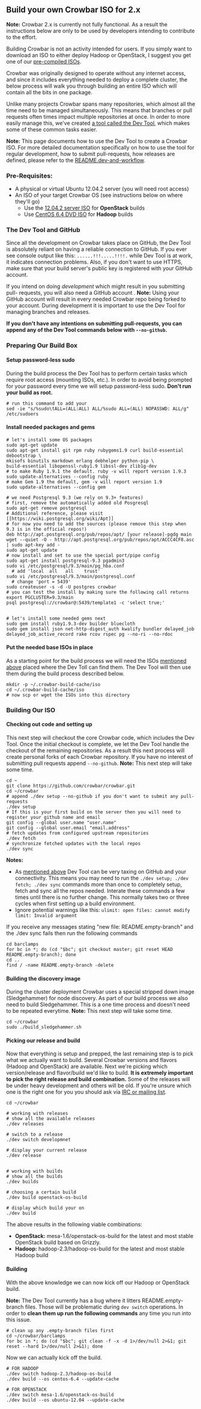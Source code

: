 ##  Build your own Crowbar ISO for 2.x

**Note:** Crowbar 2.x is currently not fully functional. As a result the instructions below are only to be used by developers intending to contribute to the effort.

Building Crowbar is not an activity intended for users. If you simply want to download an ISO to either deploy Hadoop or OpenStack, I suggest you get one of our [pre-compiled ISOs](http://crowbar.github.io/download/).

Crowbar was originally designed to operate without any internet access, and since it includes everything needed to deploy a complete cluster, the below process will walk you through building an entire ISO which will contain all the bits in one package. 

Unlike many projects Crowbar spans many repositories, which almost all the time need to be managed simultaneously. This means that branches or pull requests often times impact multiple repositories at once. 
In order to more easily manage this, we've created [a tool called the Dev Tool](https://github.com/crowbar/crowbar/blob/master/README.dev-and-workflow), which makes some of these common tasks easier.

**Note:** This page documents how to use the Dev Tool to create a Crowbar ISO.  For more detailed documentation specifically on how to use the tool for regular development, how to submit pull-requests, how releases are defined, please refer to the [README.dev-and-workflow](https://github.com/crowbar/crowbar/blob/master/README.dev-and-workflow).

### Pre-Requisites:

* A physical or virtual Ubuntu 12.04.2 server (you will need root access)
* An ISO of your target Crowbar OS (see instructions below on where they'll go)
   * Use the [12.04.2 server ISO](http://old-releases.ubuntu.com/releases/12.04.2/ubuntu-12.04.2-server-amd64.iso) for **OpenStack** builds
   * Use [CentOS 6.4 DVD ISO](http://mirrors.seas.harvard.edu/centos/6.4/isos/x86_64/CentOS-6.4-x86_64-bin-DVD1.iso) for **Hadoop** builds


### The Dev Tool and GitHub

Since all the development on Crowbar takes place on GitHub, the Dev Tool is absolutely reliant on having a reliable connection to GitHub. If you ever see console output like this: `......!!!.....!!!!.` while Dev Tool is at work, it indicates connection problems. Also, if you don't want to use HTTPS, make sure that your build server's public key is registered with your GitHub account.

If you intend on doing _development_ which might result in you submitting pull- requests, you will also need a GitHub account .  **Note:** Using your GitHub account will result in every needed Crowbar repo being forked to your account. During development it is important to use the Dev Tool for managing branches and releases.

**If you don't have any intentions on submitting pull-requests, you can append any of the Dev Tool commands below with `--no-github`.**


### Preparing Our Build Box

#### Setup password-less sudo
During the build process the Dev Tool has to perform certain tasks which require root access (mounting ISOs, etc.). In order to avoid being prompted for your password every time we will setup password-less sudo. **Don't run your build as root.**

    # run this command to add your 
    sed -ie "s/%sudo\tALL=(ALL:ALL) ALL/%sudo ALL=(ALL) NOPASSWD: ALL/g" /etc/sudoers


#### Install needed packages and gems

    # let's install some OS packages
    sudo apt-get update
    sudo apt-get install git rpm ruby rubygems1.9 curl build-essential debootstrap \
    mkisofs binutils markdown erlang debhelper python-pip \
    build-essential libopenssl-ruby1.9 libssl-dev zlib1g-dev 
    # to make Ruby 1.9.1 the default. ruby -v will report version 1.9.3
    sudo update-alternatives --config ruby 
    # make Gem 1.9 the default, gem -v will report version 1.9
    sudo update-alternatives --config gem 

    # we need Postgresql 9.3 (we rely on 9.3+ features)
    # first, remove the automatically added old Posgresql
    sudo apt-get remove postgresql
    # Additional reference, please visit [[https://wiki.postgresql.org/wiki/Apt]]
    # for now you need to add the sources (please remove this step when 9.3 is in the official repos!)
    deb http://apt.postgresql.org/pub/repos/apt/ [your release]-pgdg main
    wget --quiet -O - http://apt.postgresql.org/pub/repos/apt/ACCC4CF8.asc | sudo apt-key add -
    sudo apt-get update
    # now install and set to use the special port/pipe config
    sudo apt-get install postgresql-9.3 pgadmin3
    sudo vi /etc/postgresql/9.3/main/pg_hba.conf
      # add 'local  all   all    trust'
    sudo vi /etc/postgresql/9.3/main/postgresql.conf
      # change 'port = 5439'
    sudo createuser -s -d -U postgres crowbar
    # you can test the install by making sure the following call returns
    export PGCLUSTER=9.3/main
    psql postgresql://crowbar@:5439/template1 -c 'select true;'


    # let's install some needed gems next
    sudo gem install ruby1.9.3-dev builder bluecloth
    sudo gem install json net-http-digest_auth kwalify bundler delayed_job delayed_job_active_record rake rcov rspec pg --no-ri --no-rdoc

#### Put the needed base ISOs in place
As a starting point for the build process we will need the ISOs [mentioned above](#pre-requisites) placed where the Dev Toll can find them. The Dev Tool will then use them during the build process described below.

    mkdir -p ~/.crowbar-build-cache/iso
    cd ~/.crowbar-build-cache/iso
    # now scp or wget the ISOs into this directory



### Building Our ISO

#### Checking out code and setting up
This next step will checkout the core Crowbar code, which includes the Dev Tool. Once the initial checkout is complete, we let the Dev Tool handle the checkout of the remaining repositories. As a result this next process will create personal forks of each Crowbar repository. If you have no interest of submitting pull requests append `--no-github`. **Note:** This next step will take some time.

    cd ~
    git clone https://github.com/crowbar/crowbar.git
    cd ~/crowbar
    # append ./dev setup --no-github if you don't want to submit any pull-requests
    ./dev setup
    # If this is your first build on the server then you will need to register your github name and email 
    git config --global user.name "user.name"
    git config --global user.email "email.address"
    # fetch updates from configured upstream repositories
    ./dev fetch
    # synchronize fetched updates with the local repos
    ./dev sync

**Notes:** 
* As [mentioned above](#the-dev-tool-and-github) Dev Tool can be very taxing on GitHub and your connectivity. This means you may need to run the `./dev setup; ./dev fetch; ./dev sync` commands more than once to completely setup, fetch and sync all the repos needed.  Interate these commands a few times until there is no further change.  This normally takes two or three cycles when first setting up a build environment.
* Ignore potential warnings like this: `ulimit: open files: cannot modify limit: Invalid argument` 

If you receive any messages stating "new file:   README.empty-branch" and the ./dev sync fails then run the following commands 

    cd barclamps
    for bc in *; do (cd "$bc"; git checkout master; git reset HEAD README.empty-branch); done
    cd ..
    find / -name README.empty-branch -delete
    

#### Building the discovery image
During the cluster deployment Crowbar uses a special stripped down image (Sledgehammer) for node discovery. As part of our build process we also need to build Sledgehammer. This is a one time process and doesn't need to be repeated everytime. **Note:** This next step will take some time.

    cd ~/crowbar
    sudo ./build_sledgehammer.sh


#### Picking our release and build
Now that everything is setup and prepped, the last remaining step is to pick what we actually want to build. Several Crowbar versions and flavors (Hadoop and OpenStack) are available. Next we're picking which version/release and flavor/build we'd like to build. **It is extremely important to pick the right release and build combination.** Some of the releases will be under heavy development and others will be old. If you're unsure which one is the right one for you you should ask via [IRC or mailing list](http://crowbar.github.io/docs/getting-help.html).

    cd ~/crowbar

    # working with releases
    # show all the available releases
    ./dev releases

    # switch to a release
    ./dev switch developmnet
    
    # display your current release
    ./dev release


    # working with builds
    # show all the builds
    ./dev builds

    # choosing a certain build
    ./dev build openstack-os-build

    # display which build your on
    ./dev build

The above results in the following viable combinations:
* **OpenStack:** mesa-1.6/openstack-os-build for the latest and most stable OpenStack build based on Grizzly.
* **Hadoop:** hadoop-2.3/hadoop-os-build for the latest and most stable Hadoop build

#### Building
With the above knowledge we can now kick off our Hadoop or OpenStack build. 

**Note:** The Dev Tool currently has a bug where it litters README.empty-branch files. Those will be problematic during `dev switch` operations. In order to **clean them up run the following commands** any time you run into this issue.

    # clean up any .empty-branch files first
    cd ~/crowbar/barclamps
    for bc in *; do (cd "$bc"; git clean -f -x -d 1>/dev/null 2>&1; git reset --hard 1>/dev/null 2>&1); done 

Now we can actually kick off the build.

    # FOR HADOOP
    ./dev switch hadoop-2.3/hadoop-os-build
    ./dev build --os centos-6.4 --update-cache

    # FOR OPENSTACK
    ./dev switch mesa-1.6/openstack-os-build
    ./dev build --os ubuntu-12.04 --update-cache
